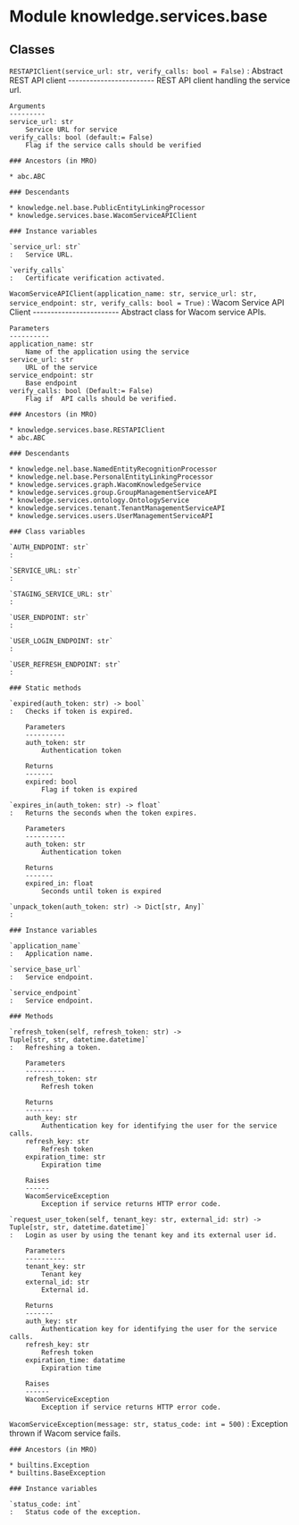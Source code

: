 Module knowledge.services.base
==============================

Classes
-------

`RESTAPIClient(service_url: str, verify_calls: bool = False)`
:   Abstract REST API client
    ------------------------
    REST API client handling the service url.
    
    Arguments
    ---------
    service_url: str
        Service URL for service
    verify_calls: bool (default:= False)
        Flag if the service calls should be verified

    ### Ancestors (in MRO)

    * abc.ABC

    ### Descendants

    * knowledge.nel.base.PublicEntityLinkingProcessor
    * knowledge.services.base.WacomServiceAPIClient

    ### Instance variables

    `service_url: str`
    :   Service URL.

    `verify_calls`
    :   Certificate verification activated.

`WacomServiceAPIClient(application_name: str, service_url: str, service_endpoint: str, verify_calls: bool = True)`
:   Wacom Service API Client
    ------------------------
    Abstract class for Wacom service APIs.
    
    Parameters
    ----------
    application_name: str
        Name of the application using the service
    service_url: str
        URL of the service
    service_endpoint: str
        Base endpoint
    verify_calls: bool (Default:= False)
        Flag if  API calls should be verified.

    ### Ancestors (in MRO)

    * knowledge.services.base.RESTAPIClient
    * abc.ABC

    ### Descendants

    * knowledge.nel.base.NamedEntityRecognitionProcessor
    * knowledge.nel.base.PersonalEntityLinkingProcessor
    * knowledge.services.graph.WacomKnowledgeService
    * knowledge.services.group.GroupManagementServiceAPI
    * knowledge.services.ontology.OntologyService
    * knowledge.services.tenant.TenantManagementServiceAPI
    * knowledge.services.users.UserManagementServiceAPI

    ### Class variables

    `AUTH_ENDPOINT: str`
    :

    `SERVICE_URL: str`
    :

    `STAGING_SERVICE_URL: str`
    :

    `USER_ENDPOINT: str`
    :

    `USER_LOGIN_ENDPOINT: str`
    :

    `USER_REFRESH_ENDPOINT: str`
    :

    ### Static methods

    `expired(auth_token: str) ‑> bool`
    :   Checks if token is expired.
        
        Parameters
        ----------
        auth_token: str
            Authentication token
        
        Returns
        -------
        expired: bool
            Flag if token is expired

    `expires_in(auth_token: str) ‑> float`
    :   Returns the seconds when the token expires.
        
        Parameters
        ----------
        auth_token: str
            Authentication token
        
        Returns
        -------
        expired_in: float
            Seconds until token is expired

    `unpack_token(auth_token: str) ‑> Dict[str, Any]`
    :

    ### Instance variables

    `application_name`
    :   Application name.

    `service_base_url`
    :   Service endpoint.

    `service_endpoint`
    :   Service endpoint.

    ### Methods

    `refresh_token(self, refresh_token: str) ‑> Tuple[str, str, datetime.datetime]`
    :   Refreshing a token.
        
        Parameters
        ----------
        refresh_token: str
            Refresh token
        
        Returns
        -------
        auth_key: str
            Authentication key for identifying the user for the service calls.
        refresh_key: str
            Refresh token
        expiration_time: str
            Expiration time
        
        Raises
        ------
        WacomServiceException
            Exception if service returns HTTP error code.

    `request_user_token(self, tenant_key: str, external_id: str) ‑> Tuple[str, str, datetime.datetime]`
    :   Login as user by using the tenant key and its external user id.
        
        Parameters
        ----------
        tenant_key: str
            Tenant key
        external_id: str
            External id.
        
        Returns
        -------
        auth_key: str
            Authentication key for identifying the user for the service calls.
        refresh_key: str
            Refresh token
        expiration_time: datatime
            Expiration time
        
        Raises
        ------
        WacomServiceException
            Exception if service returns HTTP error code.

`WacomServiceException(message: str, status_code: int = 500)`
:   Exception thrown if Wacom service fails.

    ### Ancestors (in MRO)

    * builtins.Exception
    * builtins.BaseException

    ### Instance variables

    `status_code: int`
    :   Status code of the exception.